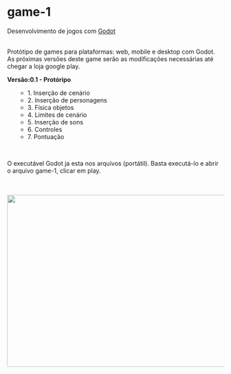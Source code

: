 # game-1
Desenvolvimento de jogos com <a href="https://godotengine.org/">Godot</a>

<br>
Protótipo de games para plataformas: web, mobile e desktop com Godot.
As próximas versões deste game serão as modificações necessárias até chegar a loja google play.
<br>
<p><b>Versão:0.1 - Protóripo</b></p>
<ol>
  <ul>
    <li>1. Inserção de cenário</li>
    <li>2. Inserção de personagens</li>
    <li>3. Física objetos</li>
    <li>4. Limites de cenário</li>
    <li>5. Inserção de sons</li>
    <li>6. Controles</li>
    <li>7. Pontuação</li>
  </ul>  
</ol>
<br>
<p> O executável Godot ja esta nos arquivos (portátil). Basta executá-lo e abrir o arquivo game-1, clicar em play. </p>
<p></p>


<br><br>
<img src="https://s13.postimg.org/3juvqe40n/game.jpg" width="700" height="400">
